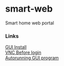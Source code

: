 # smart-web
Smart home web portal

### Links

[GUI Install](https://gist.github.com/kmpm/8e535a12a45a32f6d36cf26c7c6cef51)  
[VNC Before login](http://www.karlrunge.com/x11vnc/faq.html#infaq_display-manager-continuously)  
[Autorunning GUI program](https://raspberry-projects.com/pi/pi-operating-systems/raspbian/auto-running-programs-gui)  
